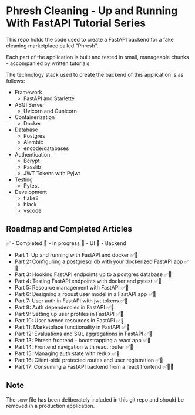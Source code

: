 # Phresh Cleaning - Up and Running With FastAPI Tutorial Series

This repo holds the code used to create a FastAPI backend for a fake cleaning marketplace called "Phresh".

Each part of the application is built and tested in small, manageable chunks - accompanied by written tutorials.

The technology stack used to create the backend of this application is as follows:

- Framework
    - FastAPI and Starlette
- ASGI Server
    - Uvicorn and Gunicorn
- Containerization
    - Docker
- Database
    - Postgres
    - Alembic
    - encode/databases
- Authentication
    - Bcrypt
    - Passlib
    - JWT Tokens with Pyjwt
- Testing
    - Pytest
- Development
    - flake8
    - black
    - vscode


## Roadmap and Completed Articles

✅ - Completed
🛄 - In progress
📱 - UI
🚂 - Backend

- Part 1: Up and running with FastAPI and docker ✅🚂
- Part 2: Configuring a postgresql db with your dockerized FastAPI app ✅🚂
- Part 3: Hooking FastAPI endpoints up to a postgres database ✅🚂
- Part 4: Testing FastAPI endpoints with docker and pytest ✅🚂
- Part 5: Resource management with FastAPI ✅🚂
- Part 6: Designing a robust user model in a FastAPI app ✅🚂
- Part 7: User auth in FastAPI with jwt tokens ✅🚂
- Part 8: Auth dependencies in FastAPI ✅🚂
- Part 9: Setting up user profiles in FastAPI ✅🚂
- Part 10: User owned resources in FastAPI ✅🚂
- Part 11: Marketplace functionality in FastAPI ✅🚂
- Part 12: Evaluations and SQL aggregations in FastAPI ✅🚂
- Part 13: Phresh frontend - bootstrapping a react app ✅📱
- Part 14: Frontend navigation with react router ✅📱
- Part 15: Managing auth state with redux ✅📱
- Part 16: Client-side protected routes and user registration ✅📱
- Part 17: Consuming a FastAPI backend from a react frontend ✅🚂📱


## Note

The `.env` file has been deliberately included in this git repo and should be removed in a production application.